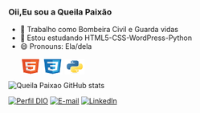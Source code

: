 ### Oii,Eu sou a Queila Paixão

- 🔭 Trabalho como Bombeira Civil e Guarda vidas
- 🌱 Estou estudando HTML5-CSS-WordPress-Python
- 😄 Pronouns: Ela/dela
  <br>
  <div style="display: inline_block"><br>
  <img align="center" alt="HTML" height="30" width="40" src="https://raw.githubusercontent.com/devicons/devicon/master/icons/html5/html5-original.svg">
  <img align="center" alt="CSS" height="30" width="40" src="https://raw.githubusercontent.com/devicons/devicon/master/icons/css3/css3-original.svg">
  <img align="center" alt="Python" height="30" width="40" src="https://raw.githubusercontent.com/devicons/devicon/master/icons/python/python-original.svg">
</div>

![Queila Paixao GitHub stats](https://github-readme-stats.vercel.app/api?username=queilapaixao&theme=dark&showtheme=_icons=true)

[![Perfil DIO](https://img.shields.io/badge/-Meu%20Perfil%20na%20DIO-30A3DC?style=for-the-badge)](https://web.dio.me/users/queilapaixao/)
[![E-mail](https://img.shields.io/badge/-Email-000?style=for-the-badge&logo=microsoft-outlook&logoColor=E94D5F)](mailto:queilapaixao@outlook.com)
[![LinkedIn](https://img.shields.io/badge/-LinkedIn-000?style=for-the-badge&logo=linkedin&logoColor=30A3DC)](https://www.linkedin.com/in/queilapaixão/)

